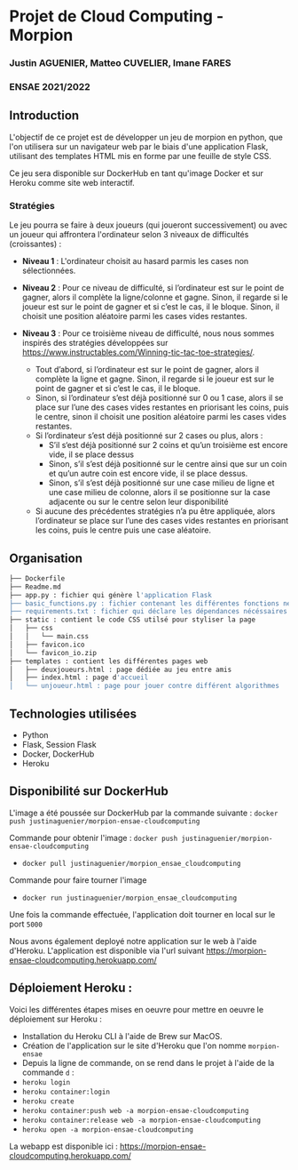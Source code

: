 # Projet de Cloud Computing - Morpion
### Justin AGUENIER, Matteo CUVELIER, Imane FARES
### ENSAE 2021/2022

## Introduction
L'objectif de ce projet est de développer un jeu de morpion en python, que l'on utilisera sur un navigateur web par le biais d'une application Flask, utilisant des templates HTML mis en forme par une feuille de style CSS.

Ce jeu sera disponible sur DockerHub en tant qu'image Docker et sur Heroku comme site web interactif.

### Stratégies 
Le jeu pourra se faire à deux joueurs (qui joueront successivement) ou avec un joueur qui affrontera l'ordinateur selon 3 niveaux de difficultés (croissantes) :

- **Niveau 1** : L'ordinateur choisit au hasard parmis les cases non sélectionnées. 

- **Niveau 2** : Pour ce niveau de difficulté, si l’ordinateur est sur le point de gagner, alors il complète la ligne/colonne et gagne. Sinon, il regarde si le joueur est sur le point de gagner et si c’est le cas, il le bloque. Sinon, il choisit une position aléatoire parmi les cases vides restantes.

- **Niveau 3** : Pour ce troisième niveau de difficulté, nous nous sommes inspirés des stratégies développées sur https://www.instructables.com/Winning-tic-tac-toe-strategies/. 
    - Tout d’abord, si l’ordinateur est sur le point de gagner, alors il complète la ligne et gagne. Sinon, il regarde si le joueur est sur le point de gagner et si c’est le cas, il le bloque.
    - Sinon, si l’ordinateur s’est déjà positionné sur 0 ou 1 case, alors il se place sur l’une des cases vides restantes en priorisant les coins, puis le centre, sinon il choisit une position aléatoire parmi les cases vides restantes.
    - Si l’ordinateur s’est déjà positionné sur 2 cases ou plus, alors :
        - S’il s‘est déjà positionné sur 2 coins et qu’un troisième est encore vide, il se place dessus
        - Sinon, s’il s’est déjà positionné sur le centre ainsi que sur un coin et qu’un autre coin est encore vide, il se place dessus.
        - Sinon, s’il s’est déjà positionné sur une case milieu de ligne et une case milieu de colonne, alors il se positionne sur la case adjacente ou sur le centre selon leur disponibilité
    - Si aucune des précédentes stratégies n’a pu être appliquée, alors l’ordinateur se place sur l’une des cases vides restantes en priorisant les coins, puis le centre puis une case aléatoire.

## Organisation
```bash
├── Dockerfile
├── Readme.md
├── app.py : fichier qui génère l'application Flask
├── basic_functions.py : fichier contenant les différentes fonctions nécéssaires au bon déroulement du jeu de morpion
├── requirements.txt : fichier qui déclare les dépendances nécéssaires pour créer l'image Docker
├── static : contient le code CSS utilsé pour styliser la page
│   ├── css
│   │   └── main.css
│   ├── favicon.ico
│   └── favicon_io.zip
├── templates : contient les différentes pages web
│   ├── deuxjoueurs.html : page dédiée au jeu entre amis
│   ├── index.html : page d'accueil
│   └── unjoueur.html : page pour jouer contre différent algorithmes
```

## Technologies utilisées
- Python
- Flask, Session Flask
- Docker, DockerHub
- Heroku

## Disponibilité sur DockerHub

L'image a été poussée sur DockerHub par la commande suivante : ```docker push justinaguenier/morpion-ensae-cloudcomputing```

Commande pour obtenir l'image : ```docker push justinaguenier/morpion-ensae-cloudcomputing```

- ```docker pull justinaguenier/morpion_ensae_cloudcomputing ```

Commande pour faire tourner l'image 

- ```docker run justinaguenier/morpion_ensae_cloudcomputing```

Une fois la commande effectuée, l'application doit tourner en local sur le port ```5000```

Nous avons également deployé notre application sur le web à l'aide d'Heroku. L'application est disponible via l'url suivant https://morpion-ensae-cloudcomputing.herokuapp.com/


## Déploiement Heroku : 

Voici les différentes étapes mises en oeuvre pour mettre en oeuvre le déploiement sur Heroku : 

- Installation du Heroku CLI à l'aide de Brew sur MacOS. 
- Création de l'application sur le site d'Heroku que l'on nomme ```morpion-ensae```
- Depuis la ligne de commande, on se rend dans le projet à l'aide de la commande ```d``` : 
- ```heroku login``` 
- ```heroku container:login``` 
- ```heroku create```
- ```heroku container:push web -a morpion-ensae-cloudcomputing```
- ```heroku container:release web -a morpion-ensae-cloudcomputing```
- ```heroku open -a morpion-ensae-cloudcomputing```

La webapp est disponible ici : https://morpion-ensae-cloudcomputing.herokuapp.com/
